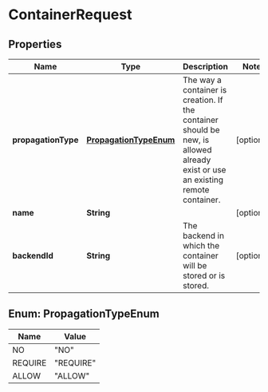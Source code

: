 
# ContainerRequest

## Properties
Name | Type | Description | Notes
------------ | ------------- | ------------- | -------------
**propagationType** | [**PropagationTypeEnum**](#PropagationTypeEnum) | The way a container is creation. If the container should be new, is allowed already exist or use an existing remote container. |  [optional]
**name** | **String** |  |  [optional]
**backendId** | **String** | The backend in which the container will be stored or is stored. |  [optional]


<a name="PropagationTypeEnum"></a>
## Enum: PropagationTypeEnum
Name | Value
---- | -----
NO | &quot;NO&quot;
REQUIRE | &quot;REQUIRE&quot;
ALLOW | &quot;ALLOW&quot;



